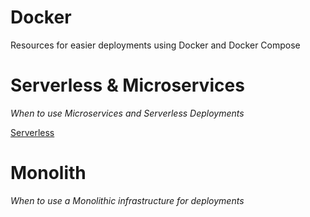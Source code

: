 # Docker
Resources for easier deployments using Docker and Docker Compose

# Serverless & Microservices
*When to use Microservices and Serverless Deployments*

[Serverless](https://www.serverless.com/)

# Monolith
*When to use a Monolithic infrastructure for deployments*